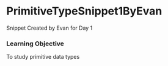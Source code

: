 # PrimitiveTypeSnippet1ByEvan
Snippet Created by Evan for Day 1

### Learning Objective

To study primitive data types
